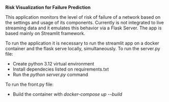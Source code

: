 **Risk Visualization for Failure Prediction**

This application monitors the level of risk of failure of a network based on the settings and usage of its components. Currently is not integrated to live streaming data and it emulates this behavior via a Flask Server. The app is based mainly on Streamlit framework.

To run the application it is necessary to run the streamlit app on a docker container and the flask serve locally, simultaneously.
To run the server.py file:
  * Create python 3.12 virtual environment
  * Install dependecies listed on requirements.txt
  * Run the _python server.py_ command

To run the front.py file:
  * Build the container with _docker-compose up --build_

